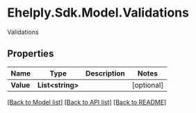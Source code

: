 # Ehelply.Sdk.Model.Validations
Validations

## Properties

Name | Type | Description | Notes
------------ | ------------- | ------------- | -------------
**Value** | **List&lt;string&gt;** |  | [optional] 

[[Back to Model list]](../README.md#documentation-for-models) [[Back to API list]](../README.md#documentation-for-api-endpoints) [[Back to README]](../README.md)

